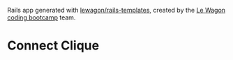 Rails app generated with [lewagon/rails-templates](https://github.com/lewagon/rails-templates), created by the [Le Wagon coding bootcamp](https://www.lewagon.com) team.

# Connect Clique
